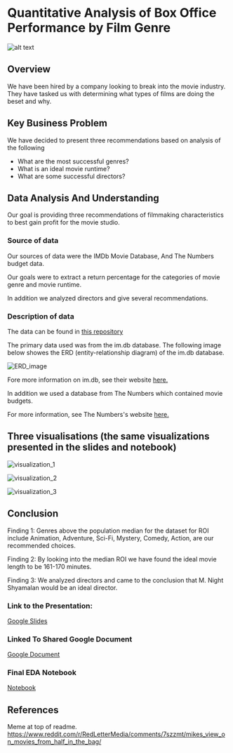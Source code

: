 # Quantitative Analysis of Box Office Performance by Film Genre

![alt text](https://i.redd.it/9n27tczziac01.png)

## Overview

We have been hired by a company looking to break into the movie industry. They have tasked us with determining what types of films are doing the beset and why.

## Key Business Problem

We have decided to present three recommendations based on analysis of the following 

* What are the most successful genres?
* What is an ideal movie runtime?
* What are some successful directors?

## Data Analysis And Understanding

Our goal is providing three recommendations of filmmaking characteristics to best gain profit for the movie studio.

### Source of data

Our sources of data were the IMDb Movie Database, And The Numbers budget data.

Our goals were to extract a return percentage for the categories of movie genre and movie runtime.

In addition we analyzed directors and give several recommendations.

### Description of data

The data can be found in [this repository](https://github.com/learn-co-curriculum/dsc-phase-2-project-v3)

The primary data used was from the im.db database. The following image below showes the ERD (entity-relationship diagram) of the im.db database.

![ERD_image](https://raw.githubusercontent.com/learn-co-curriculum/dsc-phase-2-project-v3/main/movie_data_erd.jpeg)

Fore more information on im.db, see their website [here.](https://www.imdb.com/)

In addition we used a database from The Numbers which contained movie budgets.

For more information, see The Numbers's website [here.](https://www.the-numbers.com/)

## Three visualisations (the same visualizations presented in the slides and notebook)

![visualization_1](https://github.com/QiCai1995/dsc-phase-2-project-v3/blob/main/Visuals/Genres%20by%20ROI.png?raw=true)

![visualization_2](https://github.com/QiCai1995/dsc-phase-2-project-v3/blob/main/Visuals/Movie%20Runtime%20Range%20by%20ROI%202.png)

![visualization_3](https://github.com/QiCai1995/dsc-phase-2-project-v3/blob/main/Visuals/Top%205%20directors.png)

## Conclusion

Finding 1: Genres above the population median for the dataset for ROI include Animation, Adventure, Sci-Fi, Mystery, Comedy, Action, are our recommended choices.

Finding 2: By looking into the median ROI we have found the ideal movie length to be 161-170 minutes.

Finding 3: We analyzed directors and came to the conclusion that M. Night Shyamalan would be an ideal director.

### Link to the Presentation:
[Google Slides](https://docs.google.com/presentation/d/1MLvGj73hgIZRSUeMiUxudbkVynZ4hwIq6aFEZ_RNPkU/edit?usp=sharing)

### Linked To Shared Google Document
[Google Document](https://docs.google.com/document/d/1sQq8MkEcGs7C_QXXiYMlZyQeC_AAdybVG2yTf-Qp6IA/edit?usp=sharing)

### Final EDA Notebook
[Notebook](https://github.com/QiCai1995/dsc-phase-2-project-v3/blob/main/EDA_Final.ipynb)


## References

Meme at top of readme.
https://www.reddit.com/r/RedLetterMedia/comments/7szzmt/mikes_view_on_movies_from_half_in_the_bag/
